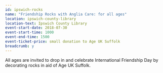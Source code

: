 ```yaml
---
id: ipswich-rocks
name: "Friendship Rocks with Anglia Care: for all ages"
location: ipswich-county-library
location-text: Ipswich County Library
event-start-date: 2018-07-30
event-start-time: 1000
event-end-time: 1500
event-ticket-price: small donation to Age UK Suffolk
breadcrumb: y
---
```


All ages are invited to drop in and celebrate International Friendship Day by decorating rocks in aid of Age UK Suffolk.
